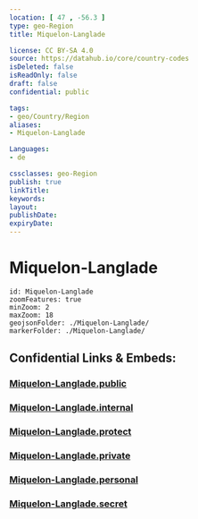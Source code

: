```yaml
---
location: [ 47 , -56.3 ] 
type: geo-Region
title: Miquelon-Langlade

license: CC BY-SA 4.0
source: https://datahub.io/core/country-codes
isDeleted: false
isReadOnly: false
draft: false
confidential: public

tags:
- geo/Country/Region
aliases:
- Miquelon-Langlade

Languages:
- de

cssclasses: geo-Region
publish: true
linkTitle: 
keywords: 
layout: 
publishDate: 
expiryDate: 
---
```


# Miquelon-Langlade

```leaflet
id: Miquelon-Langlade
zoomFeatures: true 
minZoom: 2 
maxZoom: 18
geojsonFolder: ./Miquelon-Langlade/
markerFolder: ./Miquelon-Langlade/
```


## Confidential Links & Embeds: 

### [Miquelon-Langlade.public](/_public/\Earth\Continent\America~North\Saint-Pierre-et-Miquelon\Counties~Saint-Pierre-et-MiquelonMiquelon-Langlade.public.md) 

### [Miquelon-Langlade.internal](/_internal/\Earth\Continent\America~North\Saint-Pierre-et-Miquelon\Counties~Saint-Pierre-et-MiquelonMiquelon-Langlade.internal.md) 

### [Miquelon-Langlade.protect](/_protect/\Earth\Continent\America~North\Saint-Pierre-et-Miquelon\Counties~Saint-Pierre-et-MiquelonMiquelon-Langlade.protect.md) 

### [Miquelon-Langlade.private](/_private/\Earth\Continent\America~North\Saint-Pierre-et-Miquelon\Counties~Saint-Pierre-et-MiquelonMiquelon-Langlade.private.md) 

### [Miquelon-Langlade.personal](/_personal/\Earth\Continent\America~North\Saint-Pierre-et-Miquelon\Counties~Saint-Pierre-et-MiquelonMiquelon-Langlade.personal.md) 

### [Miquelon-Langlade.secret](/_secret/\Earth\Continent\America~North\Saint-Pierre-et-Miquelon\Counties~Saint-Pierre-et-MiquelonMiquelon-Langlade.secret.md)

